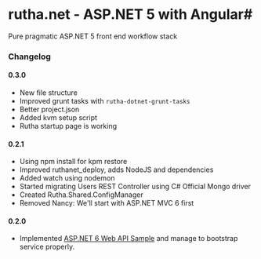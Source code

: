 # rutha.net - ASP.NET 5 with Angular#

Pure pragmatic ASP.NET 5 front end workflow stack

### Changelog ###

#### 0.3.0
* New file structure
* Improved grunt tasks with `rutha-dotnet-grunt-tasks`
* Better project.json
* Added kvm setup script
* Rutha startup page is working


#### 0.2.1

* Using npm install for kpm restore
* Improved ruthanet_deploy, adds NodeJS and dependencies
* Added watch using nodemon
* Started migrating Users REST Controller using C# Official Mongo driver
* Created Rutha.Shared.ConfigManager
* Removed Nancy: We'll start with ASP.NET MVC 6 first

#### 0.2.0

* Implemented [ASP.NET 6 Web API Sample](http://www.asp.net/vnext/overview/aspnet-vnext/create-a-web-api-with-mvc-6) and manage to bootstrap service properly.